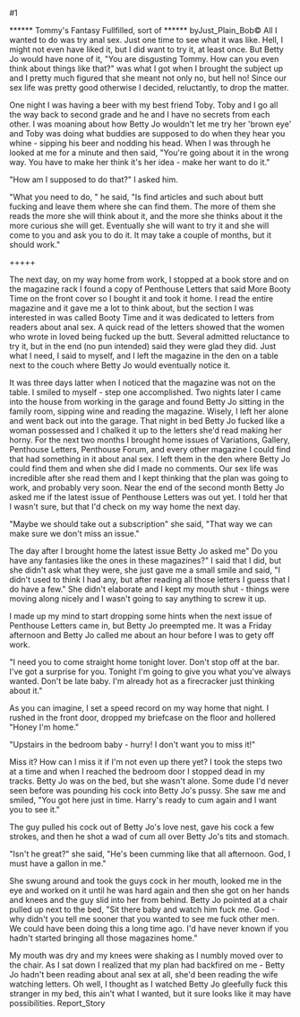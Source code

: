 #1 

 

 ****** Tommy's Fantasy Fullfilled, sort of ****** byJust_Plain_Bob© All I wanted to do was try anal sex. Just one time to see what it was like. Hell, I might not even have liked it, but I did want to try it, at least once. But Betty Jo would have none of it, "You are disgusting Tommy. How can you even think about things like that?" was what I got when I brought the subject up and I pretty much figured that she meant not only no, but hell no! Since our sex life was pretty good otherwise I decided, reluctantly, to drop the matter. 

 One night I was having a beer with my best friend Toby. Toby and I go all the way back to second grade and he and I have no secrets from each other. I was moaning about how Betty Jo wouldn't let me try her 'brown eye' and Toby was doing what buddies are supposed to do when they hear you whine - sipping his beer and nodding his head. When I was through he looked at me for a minute and then said, "You're going about it in the wrong way. You have to make her think it's her idea - make her want to do it." 

 "How am I supposed to do that?" I asked him. 

 "What you need to do, " he said, "Is find articles and such about butt fucking and leave them where she can find them. The more of them she reads the more she will think about it, and the more she thinks about it the more curious she will get. Eventually she will want to try it and she will come to you and ask you to do it. It may take a couple of months, but it should work." 

 +++++ 

 The next day, on my way home from work, I stopped at a book store and on the magazine rack I found a copy of Penthouse Letters that said More Booty Time on the front cover so I bought it and took it home. I read the entire magazine and it gave me a lot to think about, but the section I was interested in was called Booty Time and it was dedicated to letters from readers about anal sex. A quick read of the letters showed that the women who wrote in loved being fucked up the butt. Several admitted reluctance to try it, but in the end (no pun intended) said they were glad they did. Just what I need, I said to myself, and I left the magazine in the den on a table next to the couch where Betty Jo would eventually notice it. 

 It was three days latter when I noticed that the magazine was not on the table. I smiled to myself - step one accomplished. Two nights later I came into the house from working in the garage and found Betty Jo sitting in the family room, sipping wine and reading the magazine. Wisely, I left her alone and went back out into the garage. That night in bed Betty Jo fucked like a woman possessed and I chalked it up to the letters she'd read making her horny. For the next two months I brought home issues of Variations, Gallery, Penthouse Letters, Penthouse Forum, and every other magazine I could find that had something in it about anal sex. I left them in the den where Betty Jo could find them and when she did I made no comments. Our sex life was incredible after she read them and I kept thinking that the plan was going to work, and probably very soon. Near the end of the second month Betty Jo asked me if the latest issue of Penthouse Letters was out yet. I told her that I wasn't sure, but that I'd check on my way home the next day. 

 "Maybe we should take out a subscription" she said, "That way we can make sure we don't miss an issue." 

 The day after I brought home the latest issue Betty Jo asked me" Do you have any fantasies like the ones in these magazines?" I said that I did, but she didn't ask what they were, she just gave me a small smile and said, "I didn't used to think I had any, but after reading all those letters I guess that I do have a few." She didn't elaborate and I kept my mouth shut - things were moving along nicely and I wasn't going to say anything to screw it up. 

 I made up my mind to start dropping some hints when the next issue of Penthouse Letters came in, but Betty Jo preempted me. It was a Friday afternoon and Betty Jo called me about an hour before I was to gety off work. 

 "I need you to come straight home tonight lover. Don't stop off at the bar. I've got a surprise for you. Tonight I'm going to give you what you've always wanted. Don't be late baby. I'm already hot as a firecracker just thinking about it." 

 As you can imagine, I set a speed record on my way home that night. I rushed in the front door, dropped my briefcase on the floor and hollered "Honey I'm home." 

 "Upstairs in the bedroom baby - hurry! I don't want you to miss it!" 

 Miss it? How can I miss it if I'm not even up there yet? I took the steps two at a time and when I reached the bedroom door I stopped dead in my tracks. Betty Jo was on the bed, but she wasn't alone. Some dude I'd never seen before was pounding his cock into Betty Jo's pussy. She saw me and smiled, "You got here just in time. Harry's ready to cum again and I want you to see it." 

 The guy pulled his cock out of Betty Jo's love nest, gave his cock a few strokes, and then he shot a wad of cum all over Betty Jo's tits and stomach. 

 "Isn't he great?" she said, "He's been cumming like that all afternoon. God, I must have a gallon in me." 

 She swung around and took the guys cock in her mouth, looked me in the eye and worked on it until he was hard again and then she got on her hands and knees and the guy slid into her from behind. Betty Jo pointed at a chair pulled up next to the bed, "Sit there baby and watch him fuck me. God - why didn't you tell me sooner that you wanted to see me fuck other men. We could have been doing this a long time ago. I'd have never known if you hadn't started bringing all those magazines home." 

 My mouth was dry and my knees were shaking as I numbly moved over to the chair. As I sat down I realized that my plan had backfired on me - Betty Jo hadn't been reading about anal sex at all, she'd been reading the wife watching letters. Oh well, I thought as I watched Betty Jo gleefully fuck this stranger in my bed, this ain't what I wanted, but it sure looks like it may have possibilities. Report_Story 

